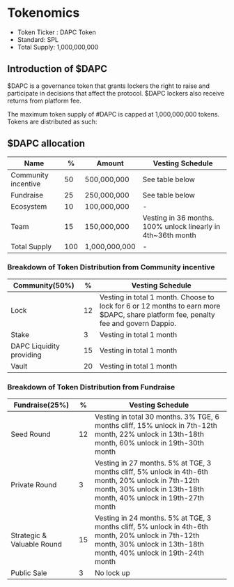 # Tokenomics


- Token Ticker : DAPC Token
- Standard: SPL
- Total Supply: 1,000,000,000


## Introduction of $DAPC  
$DAPC is a governance token that grants lockers the right to raise and participate in decisions that affect the protocol. $DAPC lockers also receive returns from platform fee.

The maximum token supply of #DAPC is capped at 1,000,000,000 tokens. Tokens are distributed as such:

## $DAPC allocation

| Name | %  | Amount | Vesting Schedule
| - | - | - | - |
| Community incentive|50 | 500,000,000 | See table below |
| Fundraise|25 | 250,000,000 | See table below |
| Ecosystem|10 | 100,000,000 | - |
| Team|15 | 150,000,000 | Vesting in 36 months. 100% unlock linearly in 4th~36th month |
| Total Supply|100 | 1,000,000,000 | - |

### Breakdown of Token Distribution from Community incentive 

| Community(50%) | % | Vesting Schedule
| - | - | - | 
| Lock|12 | Vesting in total 1 month. Choose to lock for 6 or 12 months to earn more $DAPC, share platform fee, penalty fee and govern Dappio.| 
| Stake|3 | Vesting in total 1 month| 
|DAPC Liquidity providing |15 | Vesting in total 1 month|
|Vault |20 | Vesting in total 1 month|

### Breakdown of Token Distribution from Fundraise

| Fundraise(25%) | % | Vesting Schedule
| - | - | - | 
|Seed Round|12 | Vesting in total 30 months. 3% TGE,  6 months cliff, 15% unlock in 7th-12th month, 22% unlock in 13th-18th month, 60% unlock in 19th-30th month | 
| Private Round|3 | Vesting in 27 months. 5% at TGE, 3 months cliff, 5% unlock in 4th-6th month, 20% unlock in 7th-12th month, 30% unlock in 13th-18th month, 40% unlock in 19th-27th month |
|Strategic & Valuable Round|15 | Vesting in 24 months. 5% at TGE, 3 months cliff, 5% unlock in 4th-6th month, 20% unlock in 7th-12th month, 30% unlock in 13th-18th month, 40% unlock in 19th-24th month |
|Public Sale |3 | No lock up|


